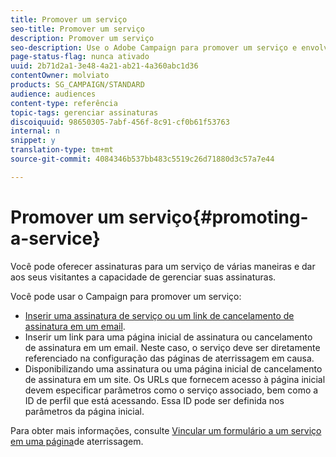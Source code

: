 ```yaml
---
title: Promover um serviço
seo-title: Promover um serviço
description: Promover um serviço
seo-description: Use o Adobe Campaign para promover um serviço e envolver seus clientes por meio de páginas de aterrissagem dedicadas, e-mails ou diretamente em seu site.
page-status-flag: nunca ativado
uuid: 2b71d2a1-3e48-4a21-ab21-4a360abc1d36
contentOwner: molviato
products: SG_CAMPAIGN/STANDARD
audience: audiences
content-type: referência
topic-tags: gerenciar assinaturas
discoiquuid: 98650305-7abf-456f-8c91-cf0b61f53763
internal: n
snippet: y
translation-type: tm+mt
source-git-commit: 4084346b537bb483c5519c26d71880d3c57a7e44

---
```



# Promover um serviço{#promoting-a-service}

Você pode oferecer assinaturas para um serviço de várias maneiras e dar aos seus visitantes a capacidade de gerenciar suas assinaturas.

Você pode usar o Campaign para promover um serviço:

* [Inserir uma assinatura de serviço ou um link de cancelamento de assinatura em um email](../../designing/using/links.md#inserting-a-link).
* Inserir um link para uma página inicial de assinatura ou cancelamento de assinatura em um email. Neste caso, o serviço deve ser diretamente referenciado na configuração das páginas de aterrissagem em causa.
* Disponibilizando uma assinatura ou uma página inicial de cancelamento de assinatura em um site. Os URLs que fornecem acesso à página inicial devem especificar parâmetros como o serviço associado, bem como a ID de perfil que está acessando. Essa ID pode ser definida nos parâmetros da página inicial.

Para obter mais informações, consulte [Vincular um formulário a um serviço em uma página](../../channels/using/designing-a-landing-page.md#linking-a-form-to-a-service)de aterrissagem.
